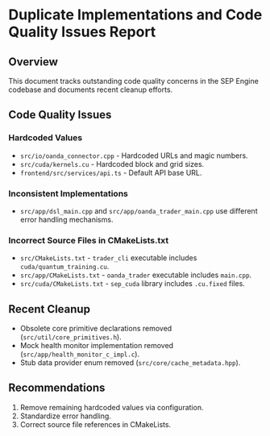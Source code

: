 # Duplicate Implementations and Code Quality Issues Report

## Overview
This document tracks outstanding code quality concerns in the SEP Engine codebase and documents recent cleanup efforts.

## Code Quality Issues

### Hardcoded Values
- `src/io/oanda_connector.cpp` - Hardcoded URLs and magic numbers.
- `src/cuda/kernels.cu` - Hardcoded block and grid sizes.
- `frontend/src/services/api.ts` - Default API base URL.

### Inconsistent Implementations
- `src/app/dsl_main.cpp` and `src/app/oanda_trader_main.cpp` use different error handling mechanisms.

### Incorrect Source Files in CMakeLists.txt
- `src/CMakeLists.txt` - `trader_cli` executable includes `cuda/quantum_training.cu`.
- `src/app/CMakeLists.txt` - `oanda_trader` executable includes `main.cpp`.
- `src/cuda/CMakeLists.txt` - `sep_cuda` library includes `.cu.fixed` files.

## Recent Cleanup
- Obsolete core primitive declarations removed (`src/util/core_primitives.h`).
- Mock health monitor implementation removed (`src/app/health_monitor_c_impl.c`).
- Stub data provider enum removed (`src/core/cache_metadata.hpp`).

## Recommendations
1. Remove remaining hardcoded values via configuration.
2. Standardize error handling.
3. Correct source file references in CMakeLists.

